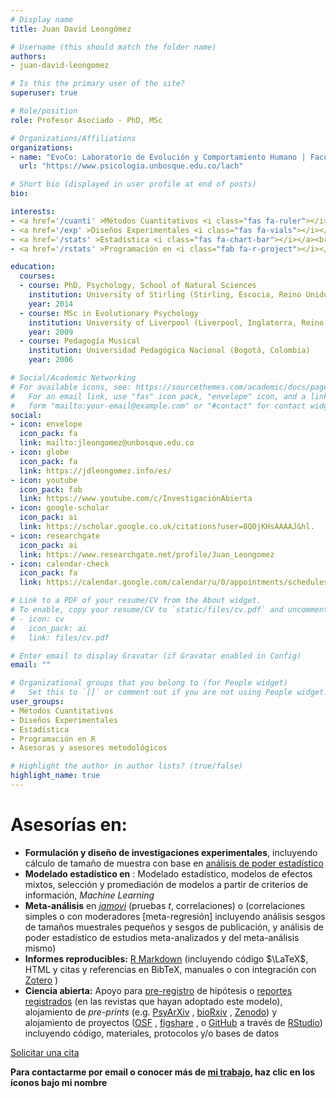 ```yaml
---
# Display name
title: Juan David Leongómez

# Username (this should match the folder name)
authors:
- juan-david-leongomez

# Is this the primary user of the site?
superuser: true

# Role/position
role: Profesor Asociado - PhD, MSc

# Organizations/Affiliations
organizations:
- name: "EvoCo: Laboratorio de Evolución y Comportamiento Humano | Facultad de Psicología | Universidad El Bosque"
  url: "https://www.psicologia.unbosque.edu.co/lach"

# Short bio (displayed in user profile at end of posts)
bio:

interests:
- <a href='/cuanti' >Métodos Cuantitativos <i class="fas fa-ruler"></i></a><br />
- <a href='/exp' >Diseños Experimentales <i class="fas fa-vials"></i></a><br />
- <a href='/stats' >Estadística <i class="fas fa-chart-bar"></i></a><br />
- <a href='/rstats' >Programación en <i class="fab fa-r-project"></i></a><br />

education:
  courses:
  - course: PhD, Psychology, School of Natural Sciences
    institution: University of Stirling (Stirling, Escocia, Reino Unido)
    year: 2014
  - course: MSc in Evolutionary Psychology
    institution: University of Liverpool (Liverpool, Inglaterra, Reino Unido)
    year: 2009
  - course: Pedagogía Musical
    institution: Universidad Pedagógica Nacional (Bogotá, Colombia)
    year: 2006

# Social/Academic Networking
# For available icons, see: https://sourcethemes.com/academic/docs/page-builder/#icons
#   For an email link, use "fas" icon pack, "envelope" icon, and a link in the
#   form "mailto:your-email@example.com" or "#contact" for contact widget.
social:
- icon: envelope
  icon_pack: fa
  link: mailto:jleongomez@unbosque.edu.co
- icon: globe
  icon_pack: fa
  link: https://jdleongomez.info/es/
- icon: youtube
  icon_pack: fab
  link: https://www.youtube.com/c/InvestigaciónAbierta
- icon: google-scholar
  icon_pack: ai
  link: https://scholar.google.co.uk/citations?user=8Q0jKHsAAAAJ&hl.
- icon: researchgate
  icon_pack: ai
  link: https://www.researchgate.net/profile/Juan_Leongomez
- icon: calendar-check
  icon_pack: fa
  link: https://calendar.google.com/calendar/u/0/appointments/schedules/AcZssZ1Q4rEtBU-OaEP8C56LfqyMcMpEl-P-_PQi6ZX8kRaK60xAzrpCKBAK6ynvv2_MinKvhOSwHSaf

# Link to a PDF of your resume/CV from the About widget.
# To enable, copy your resume/CV to `static/files/cv.pdf` and uncomment the lines below.
# - icon: cv
#   icon_pack: ai
#   link: files/cv.pdf

# Enter email to display Gravatar (if Gravatar enabled in Config)
email: ""

# Organizational groups that you belong to (for People widget)
#   Set this to `[]` or comment out if you are not using People widget.
user_groups:
- Métodos Cuantitativos
- Diseños Experimentales
- Estadística
- Programación en R
- Asesoras y asesores metodológicos

# Highlight the author in author lists? (true/false)
highlight_name: true
---
```


# **Asesorías en:**

-   **Formulación y diseño de investigaciones experimentales**, incluyendo cálculo de tamaño de muestra con base en [análisis de poder estadístico](/post/power/)
-   **Modelado estadístico en** <i class="fab fa-r-project"></i>: Modelado estadístico, modelos de efectos mixtos, selección y promediación de modelos a partir de criterios de información, *Machine Learning*
-   **Meta-análisis** en [*jamovi*](https://asesores-psic.netlify.app/post/meta/) (pruebas *t*, correlaciones) o [<i class="fab fa-r-project"></i>](https://asesores-psic.netlify.app/post/meta_corr/) (correlaciones simples o con moderadores \[meta-regresión\] incluyendo análisis sesgos de tamaños muestrales pequeños y sesgos de publicación, y análisis de poder estadístico de estudios meta-analizados y del meta-análisis mismo)
-   **Informes reproducibles:** [R Markdown](https://rmarkdown.rstudio.com/lesson-1.html) (incluyendo código $\LaTeX$, HTML<i class="fab fa-html5"></i> y citas y referencias en BibTeX, manuales o con integración con [Zotero](https://www.zotero.org/) <i class="ai ai-zotero-square"></i>)
-   **Ciencia abierta:** Apoyo para [pre-registro](https://help.osf.io/article/330-welcome-to-registrations) de hipótesis o [reportes registrados](https://cos.io/rr) (en las revistas que hayan adoptado este modelo), alojamiento de *pre-prints* (e.g. [PsyArXiv](https://psyarxiv.com/) <i class="ai ai-psyarxiv-square"></i>, [bioRxiv](https://www.biorxiv.org/) <i class="ai ai-biorxiv-square"></i>, [Zenodo](https://zenodo.org/)) y alojamiento de proyectos ([OSF](https://osf.io/) <i class="ai ai-osf-square"></i>, [figshare](https://figshare.com/) <i class="ai ai-figshare-square"></i>, o [GitHub](https://github.com/) <i class="fab fa-github"></i> a través de [RStudio](https://www.rstudio.com)) incluyendo código, materiales, protocolos y/o bases de datos

<span style="color: #f68212;"><i class="fas fa-calendar-check"></i></span> [Solicitar una cita](https://calendar.google.com/calendar/u/0/appointments/schedules/AcZssZ1Q4rEtBU-OaEP8C56LfqyMcMpEl-P-_PQi6ZX8kRaK60xAzrpCKBAK6ynvv2_MinKvhOSwHSaf)

<span style="color: #f68212;"><i class="fas fa-exclamation-circle"></i></span>**Para contactarme por email o conocer más de [mi trabajo](https://jdleongomez.info/es/), haz clic en los íconos bajo mi nombre**
